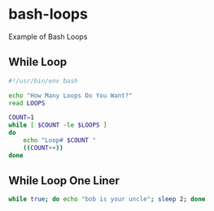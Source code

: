# bash-loops
Example of Bash Loops


## While Loop

```bash
#!/usr/bin/env bash

echo "How Many Loops Do You Want?"
read LOOPS

COUNT=1
while [ $COUNT -le $LOOPS ]
do
    echo "Loop# $COUNT "
    ((COUNT++))
done
```

## While Loop One Liner

```bash
while true; do echo "bob is your uncle"; sleep 2; done
```
